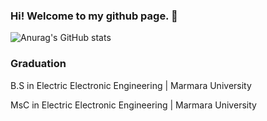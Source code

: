 ### Hi! Welcome to my github page. 👋



![Anurag's GitHub stats](https://github-readme-stats.vercel.app/api?username=izemnurbudak&theme=buefy)


### **Graduation**
B.S in Electric Electronic Engineering | Marmara University

MsC in Electric Electronic Engineering | Marmara University

